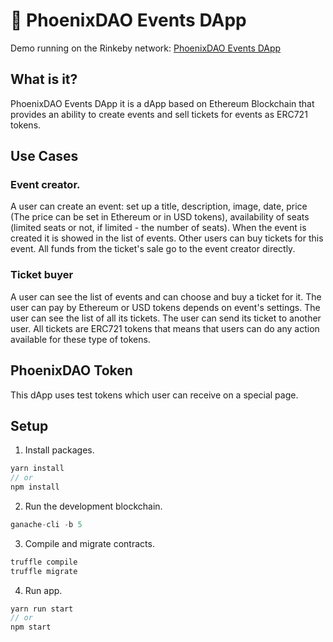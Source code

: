 # 🎫 PhoenixDAO Events DApp

Demo running on the Rinkeby network: [PhoenixDAO Events DApp](https://rinkeby.phoenixevents.io/)

## What is it?
PhoenixDAO Events DApp it is a dApp based on Ethereum Blockchain that provides an ability to create events and sell tickets for events as ERC721 tokens.

## Use Cases

### Event creator.
A user can create an event: set up a title, description, image, date, price (The price can be set in Ethereum or in USD tokens), availability of seats (limited seats or not, if limited - the number of seats). When the event is created it is showed in the list of events. Other users can buy tickets for this event. All funds from the ticket's sale go to the event creator directly.

### Ticket buyer
A user can see the list of events and can choose and buy a ticket for it. The user can pay by Ethereum or USD tokens depends on event's settings. The user can see the list of all its tickets. The user can send its ticket to another user. All tickets are ERC721 tokens that means that users can do any action available for these type of tokens.

## PhoenixDAO Token
This dApp uses test tokens which user can receive on a special page.

## Setup

1. Install packages.
```javascript
yarn install
// or
npm install
```

2. Run the development blockchain.
```javascript
ganache-cli -b 5
```

3. Compile and migrate contracts.
```javascript
truffle compile
truffle migrate
```

4. Run app.
```javascript
yarn run start
// or
npm start
```
